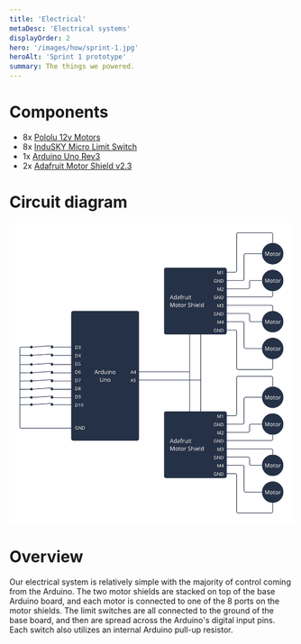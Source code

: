 ```yaml
---
title: 'Electrical'
metaDesc: 'Electrical systems'
displayOrder: 2
hero: '/images/how/sprint-1.jpg'
heroAlt: 'Sprint 1 prototype'
summary: The things we powered.
---
```


# Components

- 8x [Pololu 12v Motors](https://www.pololu.com/product/3227)
- 8x [InduSKY Micro Limit
  Switch](https://www.amazon.com/InduSKY-Switch-Momentary-Roller-Switches/dp/B08736NP44/ref=asc_df_B08736NP44/?tag=hyprod-20&linkCode=df0&hvadid=475843397258&hvpos=&hvnetw=g&hvrand=7643850205685222884&hvpone=&hvptwo=&hvqmt=&hvdev=c&hvdvcmdl=&hvlocint=&hvlocphy=9002079&hvtargid=pla-974750520630&psc=1)
- 1x [Arduino Uno Rev3](https://store.arduino.cc/products/arduino-uno-rev3/)
- 2x [Adafruit Motor Shield v2.3](https://www.adafruit.com/product/1438)

# Circuit diagram

![placeholder](/images/what/circuit.png)

# Overview

Our electrical system is relatively simple with the majority of control coming from the
Arduino. The two motor shields are stacked on top of the base Arduino board, and each
motor is connected to one of the 8 ports on the motor shields. The limit switches are
all connected to the ground of the base board, and then are spread across the Arduino's
digital input pins. Each switch also utilizes an internal Arduino pull-up resistor.
